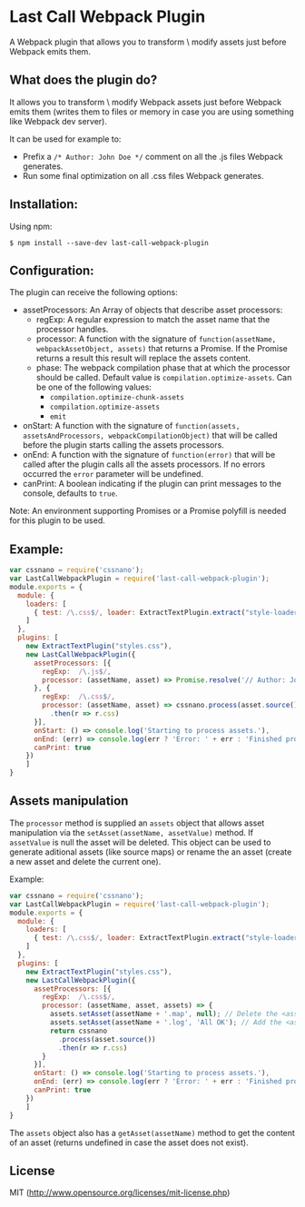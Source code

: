 # Last Call Webpack Plugin

A Webpack plugin that allows you to transform \ modify assets just before Webpack emits them.

## What does the plugin do?

It allows you to transform \ modify Webpack assets just before Webpack emits them (writes them to files or memory in case you are using something like Webpack dev server).

It can be used for example to:
* Prefix a ``` /* Author: John Doe */ ``` comment on all the .js files Webpack generates.
* Run some final optimization on all .css files Webpack generates.

## Installation:

Using npm:
```shell
$ npm install --save-dev last-call-webpack-plugin
```

## Configuration:

The plugin can receive the following options:
* assetProcessors: An Array of objects that describe asset processors:
  * regExp: A regular expression to match the asset name that the processor handles.
  * processor: A function with the signature of ``` function(assetName, webpackAssetObject, assets) ``` that returns a Promise. If the Promise returns a result this result will replace the assets content.
  * phase: The webpack compilation phase that at which the processor should be called. Default value is `compilation.optimize-assets`. Can be one of the following values:
    * `compilation.optimize-chunk-assets`
    * `compilation.optimize-assets`
    * `emit`
* onStart: A function with the signature of ``` function(assets, assetsAndProcessors, webpackCompilationObject) ``` that will be called before the plugin starts calling the assets processors.
* onEnd: A function with the signature of ``` function(error) ``` that will be called after the plugin calls all the assets processors. If no errors occurred the ``` error ``` parameter will be undefined.
* canPrint: A boolean indicating if the plugin can print messages to the console, defaults to `true`.

Note: An environment supporting Promises or a Promise polyfill is needed for this plugin to be used.

## Example:

``` javascript
var cssnano = require('cssnano');
var LastCallWebpackPlugin = require('last-call-webpack-plugin');
module.exports = {
  module: {
    loaders: [
      { test: /\.css$/, loader: ExtractTextPlugin.extract("style-loader", "css-loader") }
    ]
  },
  plugins: [
    new ExtractTextPlugin("styles.css"),
    new LastCallWebpackPlugin({
      assetProcessors: [{
        regExp:  /\.js$/,
        processor: (assetName, asset) => Promise.resolve('// Author: John Doe \n' + asset.source())
      }, {
        regExp:  /\.css$/,
        processor: (assetName, asset) => cssnano.process(asset.source())
          .then(r => r.css)
      }],
      onStart: () => console.log('Starting to process assets.'),
      onEnd: (err) => console.log(err ? 'Error: ' + err : 'Finished processing assets.'),
      canPrint: true
    })
	]
}
```

## Assets manipulation

The `processor` method is supplied an `assets` object that allows asset manipulation via the `setAsset(assetName, assetValue)` method. If `assetValue` is null the asset will be deleted. This object can be used to generate aditional assets (like source maps) or rename the an asset (create a new asset and delete the current one).

Example:

``` javascript
var cssnano = require('cssnano');
var LastCallWebpackPlugin = require('last-call-webpack-plugin');
module.exports = {
  module: {
    loaders: [
      { test: /\.css$/, loader: ExtractTextPlugin.extract("style-loader", "css-loader") }
    ]
  },
  plugins: [
    new ExtractTextPlugin("styles.css"),
    new LastCallWebpackPlugin({
      assetProcessors: [{
        regExp:  /\.css$/,
        processor: (assetName, asset, assets) => {
          assets.setAsset(assetName + '.map', null); // Delete the <assetName>.map asset.
          assets.setAsset(assetName + '.log', 'All OK'); // Add the <assetName>.log asset with the content 'All OK'.
          return cssnano
            .process(asset.source())
            .then(r => r.css)
        }
      }],
      onStart: () => console.log('Starting to process assets.'),
      onEnd: (err) => console.log(err ? 'Error: ' + err : 'Finished processing assets.'),
      canPrint: true
    })
	]
}
```

The `assets` object also has a `getAsset(assetName)` method to get the content of an asset (returns undefined in case the asset does not exist).

## License

MIT (http://www.opensource.org/licenses/mit-license.php)